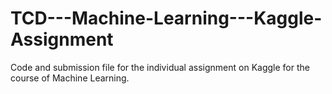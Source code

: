 # TCD---Machine-Learning---Kaggle-Assignment
Code and submission file for the individual assignment on Kaggle for the course of Machine Learning. 

